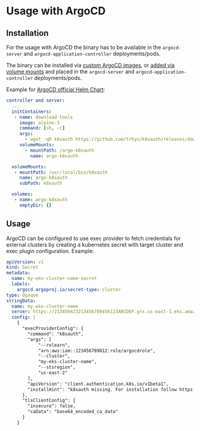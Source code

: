 # Usage with ArgoCD
## Installation
For the usage with ArgoCD the binary has to be available in the `argocd-server` and `argocd-application-controller` deployments/pods.

The binary can be installed via [custom ArgoCD images](https://argo-cd.readthedocs.io/en/stable/operator-manual/custom_tools/#byoi-build-your-own-image), or [added via volume mounts](https://argo-cd.readthedocs.io/en/stable/operator-manual/custom_tools/#adding-tools-via-volume-mounts) and placed in the `argocd-server` and `argocd-application-controller` deployments/pods.

Example for [ArgoCD official Helm Chart](https://github.com/argoproj/argo-helm/blob/main/charts/argo-cd/values.yaml#L655-L675):
```yaml
controller and server:
  ...
  initContainers:
   - name: download-tools
     image: alpine:3
     command: [sh, -c]
     args:
       - wget -qO k8xauth https://github.com/trhyo/k8xauth/releases/download/v0.1.0/k8xauth-v0.1.0-linux-amd64 && chmod +x k8xauth && mv k8xauth /argo-k8xauth/
     volumeMounts:
       - mountPath: /argo-k8xauth
         name: argo-k8xauth

  volumeMounts:
   - mountPath: /usr/local/bin/k8xauth
     name: argo-k8xauth
     subPath: k8xauth

  volumes:
   - name: argo-k8xauth
     emptyDir: {}
```
## Usage
ArgoCD can be configured to use exec provider to fetch credentials for external clusters by creating a kubernetes secret with target cluster and exec plugin configuration. Example:
```yaml
apiVersion: v1
kind: Secret
metadata:
  name: my-eks-cluster-name-secret
  labels:
    argocd.argoproj.io/secret-type: cluster
type: Opaque
stringData:
  name: my-eks-cluster-name
  server: https://213456423213456789456123ABCDEF.grx.us-east-1.eks.amazonaws.com
  config: |
    {
      "execProviderConfig": {
        "command": "k8xauth",
        "args": [
            "--rolearn",
            "arn:aws:iam::123456789012:role/argocdrole",
            "--cluster",
            "my-eks-cluster-name",
            "--stsregion",
            "us-east-2"
        ],
        "apiVersion": "client.authentication.k8s.io/v1beta1",
        "installHint": "k8xauth missing. For installation follow https://github.com/trhyo/xcloud-k8s-exec-credentials"
      },
      "tlsClientConfig": {
        "insecure": false,
        "caData": "base64_encoded_ca_data"
      }
    }
```
